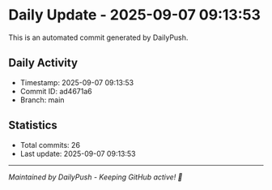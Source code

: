 # Daily Update - 2025-09-07 09:13:53

This is an automated commit generated by DailyPush.

## Daily Activity
- Timestamp: 2025-09-07 09:13:53
- Commit ID: ad4671a6
- Branch: main

## Statistics
- Total commits: 26
- Last update: 2025-09-07 09:13:53

---
*Maintained by DailyPush - Keeping GitHub active! 🚀*
